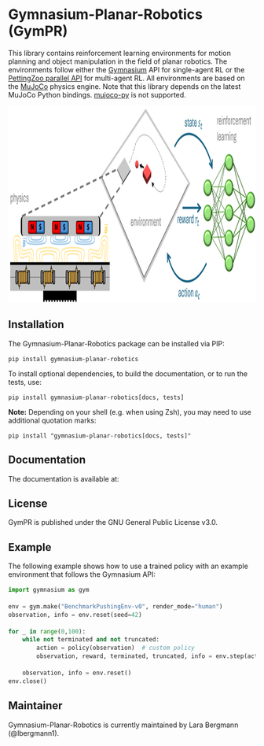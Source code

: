# Gymnasium-Planar-Robotics (GymPR)
This library contains reinforcement learning environments for motion planning and object manipulation in the field of planar robotics. The environments follow either the [Gymnasium](https://gymnasium.farama.org/) API for single-agent RL or the [PettingZoo parallel API](https://pettingzoo.farama.org/api/parallel/) for multi-agent RL. All environments are based on the [MuJoCo](https://mujoco.org/) physics engine. Note that this library depends on the latest MuJoCo Python bindings. 
[mujoco-py](https://github.com/openai/mujoco-py) is not supported.

<img src="https://github.com/ubi-coro/gymnasium-planar-robotics/blob/main/docs/images/visual_abstract.png" width="1000" height="400" />

## Installation
The Gymnasium-Planar-Robotics package can be installed via PIP:
```
pip install gymnasium-planar-robotics
```
To install optional dependencies, to build the documentation, or to run the tests, use:
```
pip install gymnasium-planar-robotics[docs, tests]
```
**Note:** Depending on your shell (e.g. when using Zsh), you may need to use additional quotation marks: 
```
pip install "gymnasium-planar-robotics[docs, tests]"
```

## Documentation
The documentation is available at: 

## License
GymPR is published under the GNU General Public License v3.0.

## Example
The following example shows how to use a trained policy with an example environment that follows the Gymnasium API:

```python
import gymnasium as gym

env = gym.make("BenchmarkPushingEnv-v0", render_mode="human")
observation, info = env.reset(seed=42)

for _ in range(0,100):
    while not terminated and not truncated:
        action = policy(observation)  # custom policy
        observation, reward, terminated, truncated, info = env.step(action)

    observation, info = env.reset()
env.close()
```

## Maintainer
Gymnasium-Planar-Robotics is currently maintained by Lara Bergmann (@lbergmann1).
